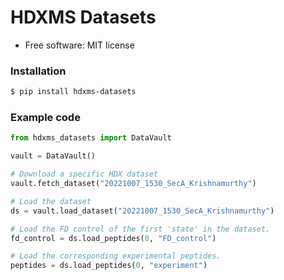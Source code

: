 # HDXMS Datasets


* Free software: MIT license

### Installation

```bash
$ pip install hdxms-datasets
```

### Example code


```python
from hdxms_datasets import DataVault

vault = DataVault()

# Download a specific HDX dataset
vault.fetch_dataset("20221007_1530_SecA_Krishnamurthy")

# Load the dataset
ds = vault.load_dataset("20221007_1530_SecA_Krishnamurthy")

# Load the FD control of the first 'state' in the dataset.
fd_control = ds.load_peptides(0, "FD_control")

# Load the corresponding experimental peptides.
peptides = ds.load_peptides(0, "experiment")

```

